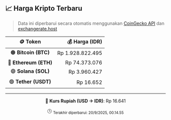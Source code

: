 

<!-- HARGA_KRIPTO -->
## 📈 Harga Kripto Terbaru

> Data ini diperbarui secara otomatis menggunakan [CoinGecko API](https://www.coingecko.com/) dan [exchangerate.host](https://exchangerate.host/)

<div align="center">

| 🪙 Token | 💰 Harga (IDR) |
|:------:|---------------:|
| 🟠 **Bitcoin (BTC)**   | Rp 1.928.822.495 |
| 🔵 **Ethereum (ETH)**  | Rp 74.373.076 |
| 🟣 **Solana (SOL)**    | Rp 3.960.427 |
| 🟢 **Tether (USDT)**   | Rp 16.652 |

---

💱 **Kurs Rupiah (USD → IDR)**: Rp 16.641

🕒 <sub>Terakhir diperbarui: 20/9/2025, 00.14.55</sub>

</div>
<!-- /HARGA_KRIPTO -->